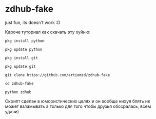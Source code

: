 # zdhub-fake
just fun, its doesn't work :D

Кароче туториал как скачать эту хуйню:
```
pkg install python 

pkg update python

pkg install git

pkg update git

git clone https://github.com/artiomzd/zdhub-fake

cd zdhub-fake

python zdhub

```
Скрипт сделан в юмористических целях и
 он вообще нихуя блять не может взламывать
 а только для того чтобы друзья обосралась,
 всем удачи)
